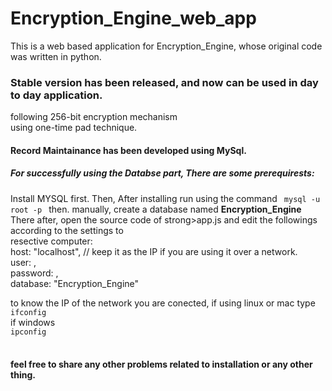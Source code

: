 # Encryption_Engine_web_app
This is a web based application for Encryption_Engine, whose original code was written in python.
<h3>Stable version has been released, and now can be used in day to day application.</h3>
 following 256-bit encryption mechanism<br/> using one-time pad technique.
 <h4>Record Maintainance has been developed using MySql. </h4>
 <h5>For successfully using the Databse part, There are some prerequirests:</h5>
 Install MYSQL first.
 Then, After installing run using the command
 <code> mysql -u root -p </code>
 then. manually, create a database named <strong>Encryption_Engine</strong> 
There after, open the source code of strong>app.js</strong> and edit the followings  according to the settings to <br/>resective computer:<br/>
    host: "localhost", // keep it as the IP if you are using it over a network. <br/>
    user: <your-mysql-username / if no username is set then, keep it as "root">,<br/>
    password: <your-mysql-password>,<br/>
    database: "Encryption_Engine"<br/>
    
to know the IP of the network you are conected, if using linux or mac
type <br/> <code>ifconfig</code>
<br/> if windows <br/> <code>ipconfig</code> <br/> <br/>

<h4>feel free to share any other problems related to installation or any other thing.</h4>
